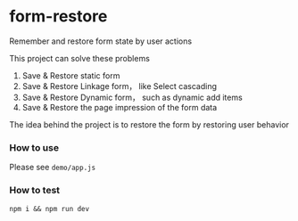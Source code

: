 # form-restore
Remember and restore form state by user actions  

This project can solve these problems  
1. Save & Restore static form
2. Save & Restore Linkage form， like Select cascading 
3. Save & Restore Dynamic form， such as dynamic add items
4. Save & Restore the page impression of the form data  

The idea behind the project is to restore the form by restoring user behavior

### How to use
Please see `demo/app.js`

### How to test
`npm i && npm run dev` 
